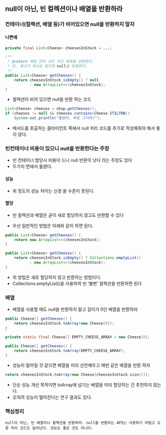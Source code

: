 ## null이 아닌, 빈 컬렉션이나 배열을 반환하라

### 컨테이너(컬렉션, 배열 등)가 비어있으면 null을 반환하지 말자

#### 나쁜예

```java
private final List<Cheese> cheesesInStock = ...;

/**
 * @return 매장 안의 모든 치즈 목록을 반환한다.
 * 단, 재고가 하나도 없다면 null을 반환한다.
 */
public List<Cheese> getCheeses() {
    return cheesesInStock.isEmpty() ? null
           : new ArrayList<>(cheesesInStock);
}
```

- 컬렉션이 비어 있으면 null을 반환 하는 코드

```java
List<Cheese> cheeses = shop.getCheeses();
if (cheeses != null && cheeses.contains(Cheese.STILTON))
    System.out.println("좋았어, 바로 그거야!");
```

- 메서드를 호출하는 클라이언트 쪽에서 null 처리 코드를 추가로 작성해줘야 해서 좋지 않다.

### 빈컨테이너 비용이 있으니 null을 반환한다는 주장

- 빈 컨테이너 할당시 비용이 드니 null 반환이 낫다 라는 주장도 있다
- 두가지 면에서 틀렸다.

#### 성능

- 위 정도의 성능 차이는 신경 쓸 수준이 못된다.

#### 할당
- 빈 컬렉션과 배열은 굳이 새로 할당하지 않고도 반환할 수 있다

- 우선 일반적인 방법은 아래와 같이 하면 된다.
```java
public List<Cheese> getCheeses() {
    return new ArrayList<>(cheesesInStock);
}
```

```java
public List<Cheese> getCheeses() {
    return cheesesInStock.isEmpty() ? Collections.emptyList()
           : new ArrayList<>(cheesesInStock);
}
```
- 위 방법은 새로 할당하지 않고 반환하는 방법이다.
- Collections.emptyList()을 사용하여 빈 ‘불변’ 컬렉션을 반환하면 된다

### 배열

- 배열을 사용할 때도 null을 반환하지 말고 길이가 0인 배열을 반환하라

```java
public Cheese[] getCheeses() {
    return cheesesInStock.toArray(new Cheese[0]);
}
```

```java
private static final Cheese[] EMPTY_CHEESE_ARRAY = new Cheese[0];

public Cheese[] getCheeses() {
    return cheesesInStock.toArray(EMPTY_CHEESE_ARRAY);
}
```

- 성능이 떨어질 것 같으면 배열을 미리 선언해두고 매번 같은 배열을 반환 하자

```java
return cheesesInStock.toArray(new Cheese[cheesesInStock.size()]);
```
- 단순 성능 개선 목적이면 toArray에 넘기는 배열을 미리 할당하는 건 추천하지 않는다.
- 오히려 성능이 떨어진다는 연구 결과도 있다.

### 핵심정리

```
null이 아닌, 빈 배열이나 컬렉션을 반환하라. null을 반환하는 API는 사용하기 어렵고 오류 처리 코드도 늘어난다. 성능도 좋은 것도 아니다.
```